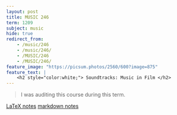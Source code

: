 ```yaml
---
layout: post
title: MUSIC 246
term: 1209
subject: music
hide: true
redirect_from:
    - /music/246
    - /music/246/
    - /MUSIC/246
    - /MUSIC/246/
feature_image: "https://picsum.photos/2560/600?image=875"
feature_text: |
    <h2 style="color:white;"> Soundtracks: Music in Film </h2>
---
```


 > I was auditing this course during this term.

[LaTeX notes](/pdfs/1209/music246.pdf)  [markdown notes](/md/1209/music246/)
